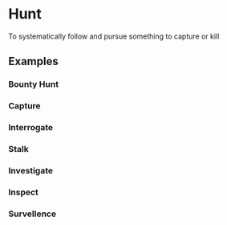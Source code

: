 # Hunt

To systematically follow and pursue something to capture or kill

## Examples

### Bounty Hunt

### Capture

### Interrogate

### Stalk

### Investigate

### Inspect

### Survellence
